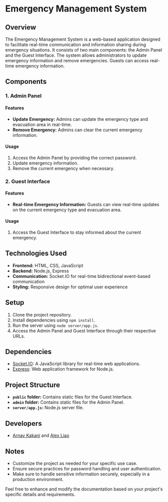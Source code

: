 # Emergency Management System

## Overview

The Emergency Management System is a web-based application designed to facilitate real-time communication and information sharing during emergency situations. It consists of two main components: the Admin Panel and the Guest Interface. The system allows administrators to update emergency information and remove emergencies. Guests can access real-time emergency information.

## Components

### 1. Admin Panel

#### Features

- **Update Emergency:** Admins can update the emergency type and evacuation area in real-time.
- **Remove Emergency:** Admins can clear the current emergency information.

#### Usage

1. Access the Admin Panel by providing the correct password.
2. Update emergency information.
3. Remove the current emergency when necessary.

### 2. Guest Interface

#### Features

- **Real-time Emergency Information:** Guests can view real-time updates on the current emergency type and evacuation area.

#### Usage

1. Access the Guest Interface to stay informed about the current emergency.

## Technologies Used

- **Frontend:** HTML, CSS, JavaScript
- **Backend:** Node.js, Express
- **Communication:** Socket.IO for real-time bidirectional event-based communication
- **Styling:** Responsive design for optimal user experience

## Setup

1. Clone the project repository.
2. Install dependencies using `npm install`.
3. Run the server using `node server/app.js`.
4. Access the Admin Panel and Guest Interface through their respective URLs.

## Dependencies

- [Socket.IO](https://socket.io/): A JavaScript library for real-time web applications.
- [Express](https://expressjs.com/): Web application framework for Node.js.

## Project Structure

- **`public` folder:** Contains static files for the Guest Interface.
- **`admin` folder:** Contains static files for the Admin Panel.
- **`server/app.js`:** Node.js server file.

## Developers

- [Arnav Kakani](https://github.com/Cabrothers) and [Alex Liao](https://github.com/alexliao95311)

## Notes

- Customize the project as needed for your specific use case.
- Ensure secure practices for password handling and user authentication.
- Make sure to handle sensitive information securely, especially in a production environment.

Feel free to enhance and modify the documentation based on your project's specific details and requirements.
